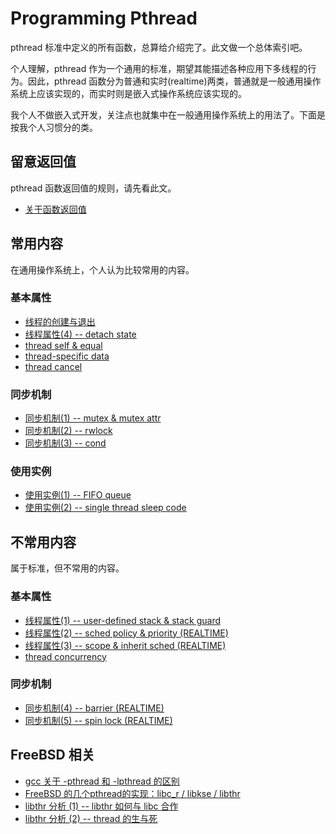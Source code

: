 # Programming Pthread

pthread 标准中定义的所有函数，总算给介绍完了。此文做一个总体索引吧。

个人理解，pthread 作为一个通用的标准，期望其能描述各种应用下多线程的行为。因此，pthread 函数分为普通和实时(realtime)两类，普通就是一般通用操作系统上应该实现的，而实时则是嵌入式操作系统应该实现的。

我个人不做嵌入式开发，关注点也就集中在一般通用操作系统上的用法了。下面是按我个人习惯分的类。

## 留意返回值

pthread 函数返回值的规则，请先看此文。

 * [关于函数返回值][1]

## 常用内容

在通用操作系统上，个人认为比较常用的内容。

### 基本属性

 * [线程的创建与退出][2]
 * [线程属性(4) -- detach state][3]
 * [thread self & equal][4]
 * [thread-specific data][5]
 * [thread cancel][6]

### 同步机制

 * [同步机制(1) -- mutex & mutex attr][7]
 * [同步机制(2) -- rwlock][8]
 * [同步机制(3) -- cond][9]

### 使用实例

 * [使用实例(1) -- FIFO queue][10]
 * [使用实例(2) -- single thread sleep code][11]

## 不常用内容

属于标准，但不常用的内容。

### 基本属性

 * [线程属性(1) -- user-defined stack & stack guard][12]
 * [线程属性(2) -- sched policy & priority (REALTIME)][13]
 * [线程属性(3) -- scope & inherit sched (REALTIME)][14]
 * [thread concurrency][15]

### 同步机制

 * [同步机制(4) -- barrier (REALTIME)][16]
 * [同步机制(5) -- spin lock (REALTIME)][17]

## FreeBSD 相关

 * [gcc 关于 -pthread 和 -lpthread 的区别][18]
 * [FreeBSD 的几个pthread的实现：libc_r / libkse / libthr][19]
 * [libthr 分析 (1) -- libthr 如何与 libc 合作][20]
 * [libthr 分析 (2) -- thread 的生与死][21]

[1]:https://github.com/kasicass/blog/blob/master/pthread/2009_12_30_func_return_value.md
[2]:https://github.com/kasicass/blog/blob/master/pthread/2009_12_25_thread_create_and_exit.md
[3]:https://github.com/kasicass/blog/blob/master/pthread/2009_12_28_detach_state.md
[4]:https://github.com/kasicass/blog/blob/master/pthread/2009_12_28_thread_self_and_equal.md
[5]:https://github.com/kasicass/blog/blob/master/pthread/2009_12_29_thread_specific_data.md
[6]:https://github.com/kasicass/blog/blob/master/pthread/2009_12_29_thread_cancel.md
[7]:https://github.com/kasicass/blog/blob/master/pthread/2009_12_30_mutex.md
[8]:https://github.com/kasicass/blog/blob/master/pthread/2010_01_06_rwlock.md
[9]:https://github.com/kasicass/blog/blob/master/pthread/2010_01_06_cond.md
[10]:https://github.com/kasicass/blog/blob/master/pthread/2010_01_13_FIFO_queue.md
[11]:https://github.com/kasicass/blog/blob/master/pthread/2010_08_11_thread_sleep_code.md
[12]:https://github.com/kasicass/blog/blob/master/pthread/2009_12_28_user_defined_thread_stack.md
[13]:https://github.com/kasicass/blog/blob/master/pthread/2009_12_28_sched_policy_and_priority.md
[14]:https://github.com/kasicass/blog/blob/master/pthread/2009_12_28_scope_and_inherit_sched.md
[15]:https://github.com/kasicass/blog/blob/master/pthread/2009_12_29_thread_concurrency.md
[16]:https://github.com/kasicass/blog/blob/master/pthread/2010_01_06_barrier.md
[17]:https://github.com/kasicass/blog/blob/master/pthread/2010_01_08_spin_lock.md
[18]:https://github.com/kasicass/blog/blob/master/freebsd/2009_10_24_gcc_pthread.md
[19]:https://github.com/kasicass/blog/blob/master/freebsd/2009_12_15_freebsd8_remove_KSE.md
[20]:https://github.com/kasicass/blog/blob/master/freebsd/2010_12_03_how_libthr_work_with_libc.md
[21]:https://github.com/kasicass/blog/blob/master/freebsd/2010_12_03_libthr_thread_lifecycle.md
